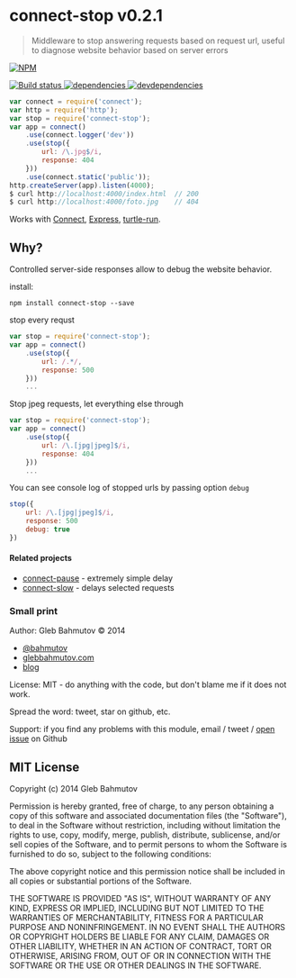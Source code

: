 # connect-stop v0.2.1

> Middleware to stop answering requests based on request url, useful to diagnose website behavior based on server errors

[![NPM][connect-stop-icon] ][connect-stop-url]

[![Build status][connect-stop-ci-image] ][connect-stop-ci-url]
[![dependencies][connect-stop-dependencies-image] ][connect-stop-dependencies-url]
[![devdependencies][connect-stop-devdependencies-image] ][connect-stop-devdependencies-url]

[connect-stop-icon]: https://nodei.co/npm/connect-stop.png?downloads=true
[connect-stop-url]: https://npmjs.org/package/connect-stop
[connect-stop-ci-image]: https://travis-ci.org/bahmutov/connect-stop.png?branch=master
[connect-stop-ci-url]: https://travis-ci.org/bahmutov/connect-stop
[connect-stop-dependencies-image]: https://david-dm.org/bahmutov/connect-stop.png
[connect-stop-dependencies-url]: https://david-dm.org/bahmutov/connect-stop
[connect-stop-devdependencies-image]: https://david-dm.org/bahmutov/connect-stop/dev-status.png
[connect-stop-devdependencies-url]: https://david-dm.org/bahmutov/connect-stop#info=devDependencies



```js
var connect = require('connect');
var http = require('http');
var stop = require('connect-stop');
var app = connect()
    .use(connect.logger('dev'))
    .use(stop({
        url: /\.jpg$/i,
        response: 404
    }))
    .use(connect.static('public'));
http.createServer(app).listen(4000);
$ curl http://localhost:4000/index.html  // 200
$ curl http://localhost:4000/foto.jpg    // 404
```

Works with [Connect](http://www.senchalabs.org/connect/),
[Express](http://expressjs.com/), [turtle-run](https://github.com/bahmutov/turtle-run). 



## Why?

Controlled server-side responses allow to debug the website behavior.

install:

```
npm install connect-stop --save
```

stop every requst

```js
var stop = require('connect-stop');
var app = connect()
    .use(stop({
        url: /.*/,
        response: 500
    }))
    ...
```
Stop jpeg requests, let everything else through

```js
var stop = require('connect-stop');
var app = connect()
    .use(stop({
        url: /\.[jpg|jpeg]$/i,
        response: 404
    }))
    ...
```

You can see console log of stopped urls by passing option `debug`

```js
stop({
    url: /\.[jpg|jpeg]$/i,
    response: 500
    debug: true
})
```

#### Related projects

* [connect-pause](https://github.com/flesler/connect-pause) - extremely simple delay
* [connect-slow](https://github.com/flesler/connect-slow) - delays selected requests



### Small print

Author: Gleb Bahmutov &copy; 2014

* [@bahmutov](https://twitter.com/bahmutov)
* [glebbahmutov.com](http://glebbahmutov.com)
* [blog](http://bahmutov.calepin.co/)

License: MIT - do anything with the code, but don't blame me if it does not work.

Spread the word: tweet, star on github, etc.

Support: if you find any problems with this module, email / tweet /
[open issue](https://github.com/bahmutov/connect-stop/issues) on Github



## MIT License

Copyright (c) 2014 Gleb Bahmutov

Permission is hereby granted, free of charge, to any person
obtaining a copy of this software and associated documentation
files (the "Software"), to deal in the Software without
restriction, including without limitation the rights to use,
copy, modify, merge, publish, distribute, sublicense, and/or sell
copies of the Software, and to permit persons to whom the
Software is furnished to do so, subject to the following
conditions:

The above copyright notice and this permission notice shall be
included in all copies or substantial portions of the Software.

THE SOFTWARE IS PROVIDED "AS IS", WITHOUT WARRANTY OF ANY KIND,
EXPRESS OR IMPLIED, INCLUDING BUT NOT LIMITED TO THE WARRANTIES
OF MERCHANTABILITY, FITNESS FOR A PARTICULAR PURPOSE AND
NONINFRINGEMENT. IN NO EVENT SHALL THE AUTHORS OR COPYRIGHT
HOLDERS BE LIABLE FOR ANY CLAIM, DAMAGES OR OTHER LIABILITY,
WHETHER IN AN ACTION OF CONTRACT, TORT OR OTHERWISE, ARISING
FROM, OUT OF OR IN CONNECTION WITH THE SOFTWARE OR THE USE OR
OTHER DEALINGS IN THE SOFTWARE.



